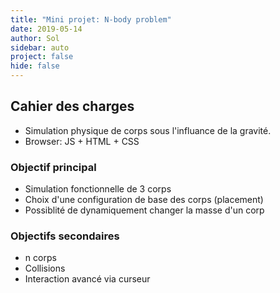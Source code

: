 ```yaml
---
title: "Mini projet: N-body problem"
date: 2019-05-14
author: Sol 
sidebar: auto
project: false
hide: false
---
```


##  Cahier des charges

* Simulation physique de corps sous l'influance de la gravité.
* Browser: JS + HTML + CSS

### Objectif principal

* Simulation fonctionnelle de 3 corps
* Choix d'une configuration de base des corps (placement)
* Possiblité de dynamiquement changer la masse d'un corp


### Objectifs secondaires

* n corps
* Collisions
* Interaction avancé via curseur
